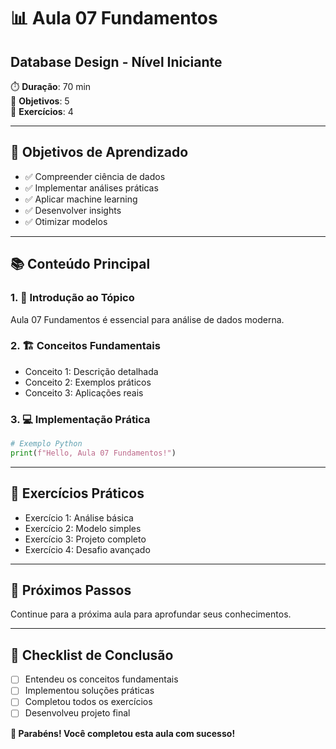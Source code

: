 # 📊 Aula 07 Fundamentos
## Database Design - Nível Iniciante

⏱️ **Duração**: 70 min  
🎯 **Objetivos**: 5  
🧪 **Exercícios**: 4  

---

## 🎯 Objetivos de Aprendizado
- ✅ Compreender ciência de dados
- ✅ Implementar análises práticas
- ✅ Aplicar machine learning
- ✅ Desenvolver insights
- ✅ Otimizar modelos

---

## 📚 Conteúdo Principal

### 1. 🌟 Introdução ao Tópico
Aula 07 Fundamentos é essencial para análise de dados moderna.

### 2. 🏗️ Conceitos Fundamentais
- Conceito 1: Descrição detalhada
- Conceito 2: Exemplos práticos
- Conceito 3: Aplicações reais

### 3. 💻 Implementação Prática
```python
# Exemplo Python
print(f"Hello, Aula 07 Fundamentos!")
```

---

## 🧪 Exercícios Práticos
- Exercício 1: Análise básica
- Exercício 2: Modelo simples
- Exercício 3: Projeto completo
- Exercício 4: Desafio avançado

---

## 🚀 Próximos Passos
Continue para a próxima aula para aprofundar seus conhecimentos.

---

## 📝 Checklist de Conclusão
- [ ] Entendeu os conceitos fundamentais
- [ ] Implementou soluções práticas
- [ ] Completou todos os exercícios
- [ ] Desenvolveu projeto final

**🎉 Parabéns! Você completou esta aula com sucesso!**
